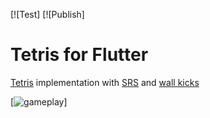 [![Test]
[![Publish]

# Tetris for Flutter

[Tetris](https://harddrop.com/wiki/Gameplay_overview) implementation
with [SRS](https://harddrop.com/wiki/SRS)
and [wall kicks](https://harddrop.com/wiki/SRS#Wall_Kicks)

[![gameplay](assets/tetris.gif)]
